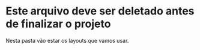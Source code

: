 # Este arquivo deve ser deletado antes de finalizar o projeto

Nesta pasta vão estar os layouts que vamos usar.
